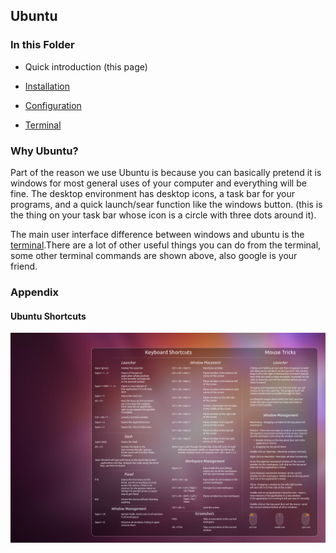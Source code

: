 ## Ubuntu

### In this Folder

- Quick introduction (this page)

- [Installation](install.md)

- [Configuration](configure.md)

- [Terminal](terminal.md)

### Why Ubuntu? 

Part of the reason we use Ubuntu is because you can basically pretend it is windows for most general uses of your computer and everything will be fine. The desktop environment has desktop icons, a task bar for your programs, and a quick launch/sear function like the windows button. (this is the thing on your task bar whose icon is a circle with three dots around it).

The main user interface difference between windows and ubuntu is the [terminal](terminal.md).There are a lot of other useful things you can do from the terminal, some other terminal commands are shown above, also google is your friend.

### Appendix

#### Ubuntu Shortcuts
![Shortcuts](images/shortcuts.png)
